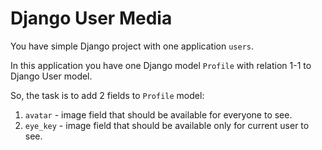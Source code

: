 # Django User Media
You have simple Django project with one application `users`.

In this application you have one Django model `Profile` with relation 1-1 to Django User model.

So, the task is to add 2 fields to `Profile` model: 
1) `avatar` - image field that should be available for everyone to see.
2) `eye_key` - image field that should be available only for current user to see.
